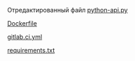 Отредактированный файл [python-api.py](./python-api.py)

[Dockerfile](./Dockerfile)

[gitlab.ci.yml](./gitlab.ci.yml)

[requirements.txt](./requirements.txt)